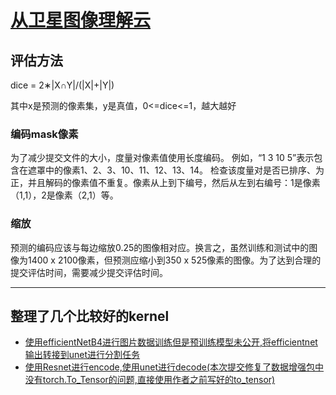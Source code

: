 # [从卫星图像理解云](https://www.kaggle.com/c/understanding_cloud_organization/overview)
## 评估方法

dice = 2∗|X∩Y|/(|X|+|Y|)

其中x是预测的像素集，y是真值，0<=dice<=1，越大越好

### 编码mask像素
为了减少提交文件的大小，度量对像素值使用长度编码。
例如，“1 3 10 5”表示包含在遮罩中的像素1、2、3、10、11、12、13、14。
检查该度量对是否已排序、为正，并且解码的像素值不重复。像素从上到下编号，然后从左到右编号：1是像素（1,1），2是像素（2,1）等。
### 缩放

预测的编码应该与每边缩放0.25的图像相对应。换言之，虽然训练和测试中的图像为1400 x 2100像素，但预测应缩小到350 x 525像素的图像。为了达到合理的提交评估时间，需要减少提交评估时间。

***********************************************************
## 整理了几个比较好的kernel  
- [使用efficientNetB4进行图片数据训练但是预训练模型未公开,将efficientnet输出转接到unet进行分割任务](https://www.kaggle.com/jpbremer/efficient-net-b4-unet-clouds/notebook)  
- [使用Resnet进行encode,使用unet进行decode(本次提交修复了数据增强包中没有torch.To_Tensor的问题,直接使用作者之前写好的to_tensor)](https://www.kaggle.com/artgor/segmentation-in-pytorch-using-convenient-tools)